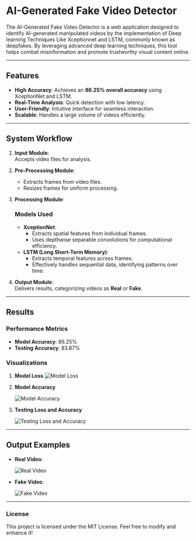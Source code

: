 # **AI-Generated Fake Video Detector**

The AI-Generated Fake Video Detector is a web application designed to identify AI-generated manipulated videos by the implementation of Deep learning Techniques Like Xceptionnet and LSTM, commonly known as deepfakes. By leveraging advanced deep learning techniques, this tool helps combat misinformation and promote trustworthy visual content online.

---

## **Features**

- **High Accuracy**: Achieves an **86.25% overall accuracy** using XceptionNet and LSTM.
- **Real-Time Analysis**: Quick detection with low latency.
- **User-Friendly**: Intuitive interface for seamless interaction.
- **Scalable**: Handles a large volume of videos efficiently.

---

## **System Workflow**

1. **Input Module**:  
   Accepts video files for analysis.

2. **Pre-Processing Module**:  
   - Extracts frames from video files.  
   - Resizes frames for uniform processing.

3. **Processing Module**:  
   ### **Models Used**  
   - **XceptionNet**:  
     - Extracts spatial features from individual frames.  
     - Uses depthwise separable convolutions for computational efficiency.  
   - **LSTM (Long Short-Term Memory)**:  
     - Extracts temporal features across frames.  
     - Effectively handles sequential data, identifying patterns over time.  

4. **Output Module**:  
   Delivers results, categorizing videos as **Real** or **Fake**.

---

## **Results**

### **Performance Metrics**
- **Model Accuracy**: 86.25%  
- **Testing Accuracy**: 83.87%  

### **Visualizations**

1. **Model Loss**
   ![Model Loss](https://github.com/user-attachments/assets/f4da678b-f28f-4a70-a91e-82b72ecb0bd8)  

3. **Model Accuracy**
   
   ![Model Accuracy](https://github.com/user-attachments/assets/e9fe98e8-8947-42da-abbf-68225e304f28)  

4. **Testing Loss and Accuracy**
   
   ![Testing Loss and Accuracy](https://github.com/user-attachments/assets/e67efdeb-0c3c-4d30-83a4-63d66c3128d8)  

---

## **Output Examples**

- **Real Video**:
  
  ![Real Video](https://github.com/user-attachments/assets/24b7f3ff-160d-49f4-b07f-a9bb4c28a7d9)  

- **Fake Video**:
  
  ![Fake Video](https://github.com/user-attachments/assets/508690fe-2d59-4067-81a3-9fb1453b65fe)  

---
### **License**
This project is licensed under the MIT License. Feel free to modify and enhance it!





   
   

